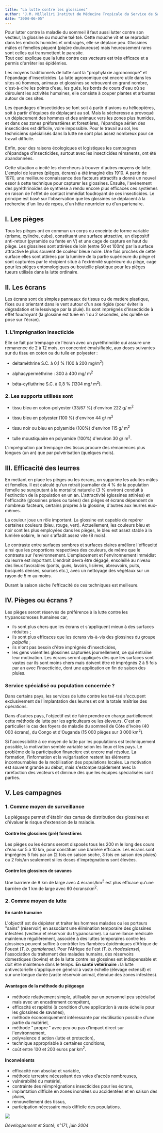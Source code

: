 ```yaml
---
title: "La lutte contre les glossines"
author: "J.M. Milleliri Institut de Médecine Tropicale du Service de Santé des Armées - Le Pharo, Marseille.  "
date: "2004-06-05"
---
```


<div class="teaser"><p>Pour lutter contre la maladie du sommeil il faut aussi lutter contre son vecteur, la glossine ou mouche tsé tsé. Cette mouche vit et se reproduit dans les endroits humides et ombragés, elle se déplace peu. Glossines mâles et femelles piquent (piqûre douloureuse) mais heureusement rares sont celles qui transmettent le parasite.<br />
Tout ceci explique que la lutte contre ces vecteurs est très efficace et a permis d'arrêter les épidémies.</p></div>

Les moyens traditionnels de lutte sont la "prophylaxie agronomique" et l'épandage d'insecticides. La lutte agronomique est encore utile dans les sites où hommes, animaux et glossines se retrouvent en grand nombre, c'est-à-dire les points d'eau, les gués, les bords de cours d'eau où se déroulent les activités humaines, elle consiste à couper plantes et arbustes autour de ces sites.

Les épandages d'insecticides se font soit à partir d'avions ou hélicoptères, soit à partir d'équipes de déplaçant au sol. Mais la sécheresse a provoqué un déplacement des hommes et des animaux vers les zones plus humides, et dans ces zones préforestières et forestières, l'épandage aérien des insecticides est difficile, voire impossible. Pour le travail au sol, les techniciens spécialisés dans la lutte ne sont plus assez nombreux pour ce travail difficile.

Enfin, pour des raisons écologiques et logistiques les campagnes d'épandage d'insecticides, surtout avec les insecticides rémanents, ont été abandonnées.

Cette situation a incité les chercheurs à trouver d'autres moyens de lutte. L'emploi de leurres (pièges, écrans) a été imaginé dès 1910. A partir de 1970, une meilleure connaissance des facteurs attractifs a donné un nouvel essor à cette technique pour capturer les glossines. Ensuite, l'avènement des pyréthrinoïdes de synthèse a rendu encore plus efficaces ces systèmes en raison de l'effet de contact immédiat foudroyant de ces insecticides. Le principe est basé sur l'observation que les glossines se déplacent à la recherche d'un lieu de repos, d'un hôte nourricier ou d'un partenaire.

## I. Les pièges

Tous les pièges ont en commun un corps ou enceinte de forme variable (prisme, cylindre, cube), constituant une surface attractive, un dispositif anti-retour (pyramide ou fente en V) et une cage de capture en haut du piège. Les glossines sont attirées de loin (entre 50 et 100m) par la surface attractive le plus souvent de couleur bleue noire. Une fois proches de cette surface elles sont attirées par la lumière de la partie supérieure du piège et sont capturées par le récipient situé à l'extrémité supérieure du piège, cage pour les pièges entomologiques ou bouteille plastique pour les pièges tueurs utilisés dans la lutte ordinaire.

## II. Les écrans

Les écrans sont de simples panneaux de tissus ou de matière plastique, fixes ou s'orientant dans le vent autour d'un axe rigide (pour éviter la dégradation et le lessivage par la pluie). Ils sont imprégnés d'insecticide à effet foudroyant (la glossine est tuée en 1 ou 2 secondes, dès qu'elle se pose sur l'écran).

### 1. L'imprégnation insecticide

Elle se fait par trempage de l'écran avec un pyréthrinoïde qui assure une rémanence de 2 à 12 mois, en concentré émulsifiable, aux doses suivantes sur du tissu en coton ou du tulle en polyester :

- deltaméthrine S.C. à 0,1 % (100 à 200 mg/m<sup>2</sup>)

- alphacyperméthrine : 300 à 400 mg/ m<sup>2</sup>

- béta-cyfluthrine S.C. à 0,8 % (1304 mg/ m<sup>2</sup>).

### 2. Les supports utilisés sont

- tissu bleu en coton-polyester (33/67 %) d'environ 222 g/ m<sup>2</sup>

- tissu bleu en polyester (100 %) d'environ 44 g/ m<sup>2</sup>

- tissu noir ou bleu en polyamide (100%) d'environ 115 g/ m<sup>2</sup>

- tulle moustiquaire en polyamide (100%) d'environ 30 g/ m<sup>2</sup>.

L'imprégnation par trempage des tissus procure des rémanences plus longues (un an) que par pulvérisation (quelques mois).

## III. Efficacité des leurres

En mettant en place les pièges ou les écrans, on supprime les adultes mâles et femelles. Il est calculé qu'un retrait journalier de 4 % de la population femelle se surajoutant à la mortalité naturelle (3 % environ) conduit à l'extinction de la population en un an. L'attractivité (glossines attirées) et l'efficacité (glossines prises ou tuées) des pièges et écrans dépendent de nombreux facteurs, certains propres à la glossine, d'autres aux leurres eux-mêmes.

La couleur joue un rôle important. La glossine est capable de repérer certaines couleurs (bleu, rouge, vert). Actuellement, les couleurs bleu et noir sont les plus employées dans les pièges, le bleu est assez stable à la lumière solaire, le noir s'affadit assez vite (8 mois).

Le contraste entre surfaces sombres et surfaces claires améliore l'efficacité ainsi que les proportions respectives des couleurs, de même que le contraste sur l'environnement. L'emplacement et l'environnement immédiat du leurre est important. L'endroit devra être dégagé, ensoleillé au niveau des lieux favorables (ponts, gués, lavoirs, lisières, abreuvoirs, puits, bosquets denses, sources etc.), avec un nettoyage des végétaux sur un rayon de 5 m au moins.

Durant la saison sèche l'efficacité de ces techniques est meilleure.

## IV. Pièges ou écrans ?

Les pièges seront réservés de préférence à la lutte contre les trypanosomoses humaines car,

- ils sont plus chers que les écrans et s'appliquent mieux à des surfaces réduites ;
- ils sont plus efficaces que les écrans vis-à-vis des glossines du groupe *palpalis* ;
- ils n'ont pas besoin d'être imprégnés d'insecticides,
- les gens voient les glossines capturées journellement, ce qui entraîne leur motivation. Les écrans seront appliqués dès que les surfaces sont vastes car ils sont moins chers mais doivent être ré imprégnés 2 à 5 fois par an avec l'insecticide, dont une application en fin de saison des pluies.

### Service spécialisé ou population concernée ?

Dans certains pays, les services de lutte contre les tsé-tsé s'occupent exclusivement de l'implantation des leurres et ont la totale maîtrise des opérations.

Dans d'autres pays, l'objectif est de faire prendre en charge partiellement cette méthode de lutte par les agriculteurs ou les éleveurs. C'est en particulier le cas des foyers de maladie du sommeil de Côte d'Ivoire (40 000 écrans), du Congo et d'Ouganda (15 000 pièges sur 3 000 km<sup>2</sup>).

Si l'accessibilité à ce moyen de lutte par les populations est techniquement possible, la motivation semble variable selon les lieux et les pays. Le problème de la participation financière est encore mal résolue. La formation, l'information et la vulgarisation restent les éléments incontournables de la mobilisation des populations locales. La motivation est souvent grande au début, mais s'estompe rapidement avec la raréfaction des vecteurs et diminue dès que les équipes spécialisées sont parties.

## V. Les campagnes

### 1. Comme moyen de surveillance

Le piégeage permet d'établir des cartes de distribution des glossines et d'évaluer le risque d'extension de la maladie.

#### Contre les glossines (pré) forestières

Les pièges ou les écrans seront disposés tous les 200 m le long des cours d'eau sur 5 à 10 km, pour constituer une barrière efficace. Les écrans sont imprégnés 5 fois par an (2 fois en saison sèche, 3 fois en saison des pluies) ou 2 fois/an seulement si les doses d'imprégnations sont élevées.

#### Contre les glossines de savanes

Une barrière de 8 km de large avec 4 écrans/km<sup>2</sup> est plus efficace qu'une barrière de 1 km de large avec 60 écrans/km<sup>2</sup>.

### 2. Comme moyen de lutte

#### En santé humaine

L'objectif est de dépister et traiter les hommes malades ou les porteurs "sains" (réservoir) en associant une élimination temporaire des glossines infectées (vecteur et réservoir du trypanosome). La surveillance médicale maintenue régulièrement, associée à des luttes temporaires contre les glossines peuvent suffire à contrôler les flambées épidémiques d'Afrique de l'ouest (*T. b*. *gambiense).* Pour l'Afrique de l'est *(T. b. rhodesiense),* l'association du traitement des malades humains, des réservoirs domestiques (bovins) et de la lutte contre les glossines est indispensable et doit être maintenue dans le temps. **En santé vétérinaire :** la lutte antivectorielle s'applique en général à vaste échelle (élevage extensif) et sur une longue durée (vaste réservoir animal, étendue des zones infestées).

#### Avantages de la méthode du piégeage

- méthode relativement simple, utilisable par un personnel peu spécialisé mais avec un encadrement compétent,
- efficacité et rapidité (à condition d'une application à vaste échelle pour les glossines de savanes),
- méthode économiquement intéressante par réutilisation possible d'une partie du matériel,
- méthode " propre " avec peu ou pas d'impact direct sur l'environnement,
- polyvalence d'action (lutte et protection),
- technique appropriable à certaines conditions,
- coût entre 100 et 200 euros par km<sup>2</sup>.

#### Inconvénients

- efficacité non absolue et variable,
- méthode terrestre nécessitant des voies d'accès nombreuses,
- vulnérabilité du matériel,
- contrainte des réimprégnations insecticides pour les écrans,
- implantation difficile en zones inondées ou accidentées et en saison des pluies,
- renouvellement des tissus,
- participation nécessaire mais difficile des populations.

![](i980-1.jpg)

*Développement et Santé, n°171, juin 2004*
